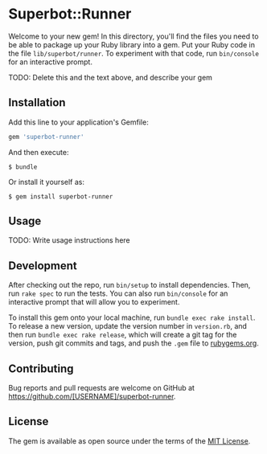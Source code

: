 # Superbot::Runner

Welcome to your new gem! In this directory, you'll find the files you need to be able to package up your Ruby library into a gem. Put your Ruby code in the file `lib/superbot/runner`. To experiment with that code, run `bin/console` for an interactive prompt.

TODO: Delete this and the text above, and describe your gem

## Installation

Add this line to your application's Gemfile:

```ruby
gem 'superbot-runner'
```

And then execute:

    $ bundle

Or install it yourself as:

    $ gem install superbot-runner

## Usage

TODO: Write usage instructions here

## Development

After checking out the repo, run `bin/setup` to install dependencies. Then, run `rake spec` to run the tests. You can also run `bin/console` for an interactive prompt that will allow you to experiment.

To install this gem onto your local machine, run `bundle exec rake install`. To release a new version, update the version number in `version.rb`, and then run `bundle exec rake release`, which will create a git tag for the version, push git commits and tags, and push the `.gem` file to [rubygems.org](https://rubygems.org).

## Contributing

Bug reports and pull requests are welcome on GitHub at https://github.com/[USERNAME]/superbot-runner.

## License

The gem is available as open source under the terms of the [MIT License](https://opensource.org/licenses/MIT).
